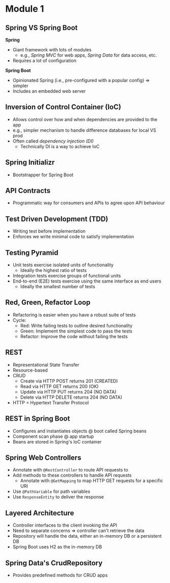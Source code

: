# Module 1

## Spring VS Spring Boot

**Spring**

- Giant framework with lots of modules
    - e.g., _Spring MVC_ for web apps, _Spring Data_ for data access, etc.
- Requires a lot of configuration

**Spring Boot**

- Opinionated Spring (i.e., pre-configured with a popular config) => simpler
- Includes an embedded web server

## Inversion of Control Container (IoC)

- Allows control over how and when dependencies are provided to the app
- e.g., simpler mechanism to handle difference databases for local VS prod
- Often called _dependency injection (DI)_
    - Technically DI is a way to achieve IoC

## Spring Initializr

- Bootstrapper for Spring Boot

## API Contracts

- Programmatic way for consumers and APIs to agree upon API behaviour

## Test Driven Development (TDD)

- Writing test before implementation
- Enforces we write minimal code to satisfy implementation

## Testing Pyramid

- Unit tests exercise isolated units of functionality
    - Ideally the highest ratio of tests
- Integration tests exercise groups of functional units
- End-to-end (E2E) tests exercise using the same interface as end users
    - Ideally the smallest number of tests

## Red, Green, Refactor Loop

- Refactoring is easier when you have a robust suite of tests
- Cycle:
    - Red: Write failing tests to outline desired functionality
    - Green: Implement the simplest code to pass the tests
    - Refactor: Improve the code without failing the tests

## REST

- Representational State Transfer
- Resource-based
- CRUD
    - Create via HTTP POST returns 201 (CREATED)
    - Read via HTTP GET returns 200 (OK)
    - Update via HTTP PUT returns 204 (NO DATA)
    - Delete via HTTP DELETE returns 204 (NO DATA)
- HTTP = Hypertext Transfer Protocol

## REST in Spring Boot

- Configures and instantiates objects @ boot called Spring beans
- Component scan phase @ app startup
- Beans are stored in Spring's IoC container

## Spring Web Controllers

- Annotate with `@RestController` to route API requests to
- Add methods to these controllers to handle API requests
    - Annotate with `@GetMapping` to map HTTP GET requests for a specific URI
- Use `@PathVariable` for path variables
- Use `ResponseEntity` to deliver the response

## Layered Architecture

- Controller interfaces to the client invoking the API
- Need to separate concerns => controller can't retrieve the data
- Repository will handle the data, either an in-memory DB or a persistent DB
- Spring Boot uses H2 as the in-memory DB

## Spring Data's CrudRepository

- Provides predefined methods for CRUD apps